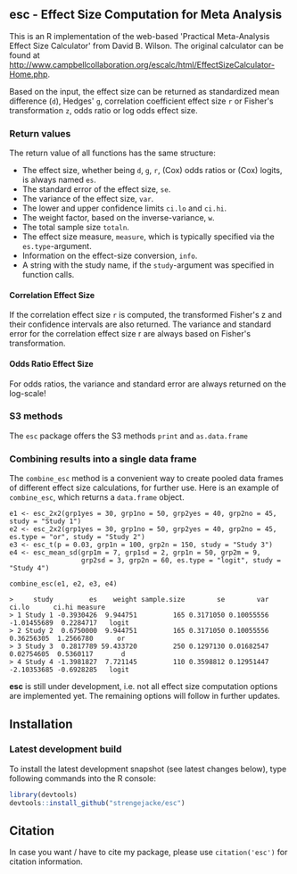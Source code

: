 esc - Effect Size Computation for Meta Analysis
------------------------------------------------------------------------------
This is an R implementation of the web-based 'Practical Meta-Analysis Effect Size Calculator' from David B. Wilson. The original calculator can be found at http://www.campbellcollaboration.org/escalc/html/EffectSizeCalculator-Home.php.

Based on the input, the effect size can be returned as standardized mean difference (`d`), Hedges' `g`, correlation coefficient effect size `r` or Fisher's transformation `z`, odds ratio or log odds effect size.

### Return values

The return value of all functions has the same structure:

* The effect size, whether being `d`, `g`, `r`, (Cox) odds ratios or (Cox) logits, is always named `es`.
* The standard error of the effect size, `se`.
* The variance of the effect size, `var`.
* The lower and upper confidence limits `ci.lo` and `ci.hi`.
* The weight factor, based on the inverse-variance, `w`.
* The total sample size `totaln`.
* The effect size measure, `measure`, which is typically specified via the `es.type`-argument.
* Information on the effect-size conversion, `info`.
* A string with the study name, if the `study`-argument was specified in function calls.

#### Correlation Effect Size

If the correlation effect size `r` is computed, the transformed Fisher's z and their confidence intervals are also returned. The variance and standard error for the correlation effect size r are always based on Fisher's transformation.

#### Odds Ratio Effect Size

For odds ratios, the variance and standard error are always returned on the log-scale!

### S3 methods

The `esc` package offers the S3 methods `print` and `as.data.frame`

### Combining results into a single data frame

The `combine_esc` method is a convenient way to create pooled data frames of different effect size calculations, for further use. Here is an example of `combine_esc`, which returns a `data.frame` object.

```
e1 <- esc_2x2(grp1yes = 30, grp1no = 50, grp2yes = 40, grp2no = 45, study = "Study 1")
e2 <- esc_2x2(grp1yes = 30, grp1no = 50, grp2yes = 40, grp2no = 45, es.type = "or", study = "Study 2")
e3 <- esc_t(p = 0.03, grp1n = 100, grp2n = 150, study = "Study 3")
e4 <- esc_mean_sd(grp1m = 7, grp1sd = 2, grp1n = 50, grp2m = 9, 
                  grp2sd = 3, grp2n = 60, es.type = "logit", study = "Study 4")

combine_esc(e1, e2, e3, e4)

>     study         es    weight sample.size        se        var       ci.lo      ci.hi measure
> 1 Study 1 -0.3930426  9.944751         165 0.3171050 0.10055556 -1.01455689  0.2284717   logit
> 2 Study 2  0.6750000  9.944751         165 0.3171050 0.10055556  0.36256305  1.2566780      or
> 3 Study 3  0.2817789 59.433720         250 0.1297130 0.01682547  0.02754605  0.5360117       d
> 4 Study 4 -1.3981827  7.721145         110 0.3598812 0.12951447 -2.10353685 -0.6928285   logit
```


**esc** is still under development, i.e. not all effect size computation options are implemented yet. The remaining options will follow in further updates.

## Installation

### Latest development build

To install the latest development snapshot (see latest changes below), type following commands into the R console:

```r
library(devtools)
devtools::install_github("strengejacke/esc")
```

## Citation

In case you want / have to cite my package, please use `citation('esc')` for citation information.

